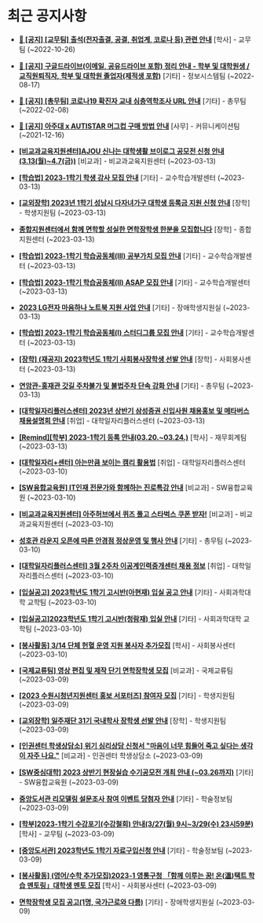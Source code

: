 # 최근 공지사항

* **[📌 [공지] [교무팀] 출석(전자출결, 공결, 취업계, 코로나 등) 관련 안내](http://ajou.ac.kr/kr/ajou/notice.do?mode=view&amp;articleNo=205552&amp;article.offset=0&amp;articleLimit=30)**
 [학사] - 교무팀 (~2022-10-26)

* **[📌 [공지] 구글드라이브(이메일, 공유드라이브 포함) 정리 안내 - 학부 및 대학원생 / 교직원퇴직자, 학부 및 대학원 졸업자(제적생 포함)](http://ajou.ac.kr/kr/ajou/notice.do?mode=view&amp;articleNo=202858&amp;article.offset=0&amp;articleLimit=30)**
 [기타] - 정보시스템팀 (~2022-08-17)

* **[📌 [공지] [총무팀] 코로나19 확진자 교내 심층역학조사 URL 안내](http://ajou.ac.kr/kr/ajou/notice.do?mode=view&amp;articleNo=180493&amp;article.offset=0&amp;articleLimit=30)**
 [기타] - 총무팀 (~2022-02-08)

* **[📌 [공지] 아주대 x AUTISTAR 머그컵 구매 방법 안내](http://ajou.ac.kr/kr/ajou/notice.do?mode=view&amp;articleNo=147976&amp;article.offset=0&amp;articleLimit=30)**
 [사무] - 커뮤니케이션팀 (~2021-12-16)

* **[[비교과교육지원센터]AJOU 신나는 대학생활 브이로그 공모전 신청 안내(3.13(월)~4.7(금))](http://ajou.ac.kr/kr/ajou/notice.do?mode=view&amp;articleNo=211898&amp;article.offset=0&amp;articleLimit=30)**
 [비교과] - 비교과교육지원센터 (~2023-03-13)

* **[[학습법] 2023-1학기 학생 강사 모집 안내](http://ajou.ac.kr/kr/ajou/notice.do?mode=view&amp;articleNo=211876&amp;article.offset=0&amp;articleLimit=30)**
 [기타] - 교수학습개발센터 (~2023-03-13)

* **[[교외장학] 2023년 1학기 성남시 다자녀가구 대학생 등록금 지원 신청 안내](http://ajou.ac.kr/kr/ajou/notice.do?mode=view&amp;articleNo=211874&amp;article.offset=0&amp;articleLimit=30)**
 [장학] - 학생지원팀 (~2023-03-13)

* **[종합지원센터에서 함께 면학할 성실한 면학장학생 한분을 모집합니다](http://ajou.ac.kr/kr/ajou/notice.do?mode=view&amp;articleNo=211868&amp;article.offset=0&amp;articleLimit=30)**
 [장학] - 종합지원센터 (~2023-03-13)

* **[[학습법] 2023-1학기 학습공동체(III) 공부가치 모집 안내](http://ajou.ac.kr/kr/ajou/notice.do?mode=view&amp;articleNo=211854&amp;article.offset=0&amp;articleLimit=30)**
 [기타] - 교수학습개발센터 (~2023-03-13)

* **[[학습법] 2023-1학기 학습공동체(II) ASAP 모집 안내](http://ajou.ac.kr/kr/ajou/notice.do?mode=view&amp;articleNo=211853&amp;article.offset=0&amp;articleLimit=30)**
 [기타] - 교수학습개발센터 (~2023-03-13)

* **[2023 LG전자 마음하나 노트북 지원 사업 안내](http://ajou.ac.kr/kr/ajou/notice.do?mode=view&amp;articleNo=211852&amp;article.offset=0&amp;articleLimit=30)**
 [기타] - 장애학생지원실 (~2023-03-13)

* **[[학습법] 2023-1학기 학습공동체(I) 스터디그룹 모집 안내](http://ajou.ac.kr/kr/ajou/notice.do?mode=view&amp;articleNo=211851&amp;article.offset=0&amp;articleLimit=30)**
 [기타] - 교수학습개발센터 (~2023-03-13)

* **[[장학] (재공지) 2023학년도 1학기 사회봉사장학생 선발 안내](http://ajou.ac.kr/kr/ajou/notice.do?mode=view&amp;articleNo=211839&amp;article.offset=0&amp;articleLimit=30)**
 [장학] - 사회봉사센터 (~2023-03-13)

* **[연암관-홍재관 갓길 주차불가 및 불법주차 단속 강화 안내](http://ajou.ac.kr/kr/ajou/notice.do?mode=view&amp;articleNo=211835&amp;article.offset=0&amp;articleLimit=30)**
 [기타] - 총무팀 (~2023-03-13)

* **[[대학일자리플러스센터] 2023년 상반기 삼성증권 신입사원 채용홍보 및 메타버스 채용설명회 안내](http://ajou.ac.kr/kr/ajou/notice.do?mode=view&amp;articleNo=211832&amp;article.offset=0&amp;articleLimit=30)**
 [취업] - 대학일자리플러스센터 (~2023-03-13)

* **[[Remind][학부] 2023-1학기 등록 안내(03.20.~03.24.)](http://ajou.ac.kr/kr/ajou/notice.do?mode=view&amp;articleNo=211830&amp;article.offset=0&amp;articleLimit=30)**
 [학사] - 재무회계팀 (~2023-03-13)

* **[[대학일자리+센터] 아는만큼 보이는 캠리 활용법](http://ajou.ac.kr/kr/ajou/notice.do?mode=view&amp;articleNo=211826&amp;article.offset=0&amp;articleLimit=30)**
 [취업] - 대학일자리플러스센터 (~2023-03-10)

* **[[SW융합교육원] IT인재 전문가와 함께하는 진로특강 안내](http://ajou.ac.kr/kr/ajou/notice.do?mode=view&amp;articleNo=211820&amp;article.offset=0&amp;articleLimit=30)**
 [비교과] - SW융합교육원 (~2023-03-10)

* **[[비교과교육지원센터] 아주허브에서 퀴즈 풀고 스타벅스 쿠폰 받자!](http://ajou.ac.kr/kr/ajou/notice.do?mode=view&amp;articleNo=211818&amp;article.offset=0&amp;articleLimit=30)**
 [비교과] - 비교과교육지원센터 (~2023-03-10)

* **[성호관 라운지 오픈에 따른 안경점 정상운영 및 행사 안내](http://ajou.ac.kr/kr/ajou/notice.do?mode=view&amp;articleNo=211811&amp;article.offset=0&amp;articleLimit=30)**
 [기타] - 총무팀 (~2023-03-10)

* **[[대학일자리플러스센터] 3월 2주차 이공계인력중개센터 채용 정보](http://ajou.ac.kr/kr/ajou/notice.do?mode=view&amp;articleNo=211786&amp;article.offset=0&amp;articleLimit=30)**
 [취업] - 대학일자리플러스센터 (~2023-03-10)

* **[[입실공고] 2023학년도 1학기 고시반(아현재) 입실 공고 안내](http://ajou.ac.kr/kr/ajou/notice.do?mode=view&amp;articleNo=211781&amp;article.offset=0&amp;articleLimit=30)**
 [기타] - 사회과학대학 교학팀 (~2023-03-10)

* **[[입실공고]2023학년도 1학기 고시반(청람재) 입실 안내](http://ajou.ac.kr/kr/ajou/notice.do?mode=view&amp;articleNo=211780&amp;article.offset=0&amp;articleLimit=30)**
 [기타] - 사회과학대학 교학팀 (~2023-03-10)

* **[[봉사활동] 3/14 단체 헌혈 운영 지원 봉사자 추가모집](http://ajou.ac.kr/kr/ajou/notice.do?mode=view&amp;articleNo=211779&amp;article.offset=0&amp;articleLimit=30)**
 [학사] - 사회봉사센터 (~2023-03-10)

* **[[국제교류팀] 영상 편집 및 제작 단기 면학장학생 모집](http://ajou.ac.kr/kr/ajou/notice.do?mode=view&amp;articleNo=211770&amp;article.offset=0&amp;articleLimit=30)**
 [비교과] - 국제교류팀 (~2023-03-09)

* **[[2023 수원시청년지원센터 홍보 서포터즈] 참여자 모집](http://ajou.ac.kr/kr/ajou/notice.do?mode=view&amp;articleNo=211766&amp;article.offset=0&amp;articleLimit=30)**
 [기타] - 학생지원팀 (~2023-03-09)

* **[[교외장학] 일주재단 31기 국내학사 장학생 선발 안내](http://ajou.ac.kr/kr/ajou/notice.do?mode=view&amp;articleNo=211765&amp;article.offset=0&amp;articleLimit=30)**
 [장학] - 학생지원팀 (~2023-03-09)

* **[[인권센터 학생상담소] 위기 심리상담 신청서 &quot;마음이 너무 힘들어 죽고 싶다는 생각이 자주 나요.&quot;](http://ajou.ac.kr/kr/ajou/notice.do?mode=view&amp;articleNo=211754&amp;article.offset=0&amp;articleLimit=30)**
 [비교과] - 인권센터 학생상담소 (~2023-03-09)

* **[[SW중심대학] 2023 상반기 현장실습 수기공모전 개최 안내 (~03.26까지)](http://ajou.ac.kr/kr/ajou/notice.do?mode=view&amp;articleNo=211752&amp;article.offset=0&amp;articleLimit=30)**
 [기타] - SW융합교육원 (~2023-03-09)

* **[중앙도서관 리모델링 설문조사 참여 이벤트 당첨자 안내](http://ajou.ac.kr/kr/ajou/notice.do?mode=view&amp;articleNo=211741&amp;article.offset=0&amp;articleLimit=30)**
 [기타] - 학술정보팀 (~2023-03-09)

* **[[학부]2023-1학기 수강포기(수강철회) 안내(3/27(월) 9시~3/29(수) 23시59분)](http://ajou.ac.kr/kr/ajou/notice.do?mode=view&amp;articleNo=211733&amp;article.offset=0&amp;articleLimit=30)**
 [학사] - 교무팀 (~2023-03-09)

* **[[중앙도서관] 2023학년도 1학기 자료구입신청 안내](http://ajou.ac.kr/kr/ajou/notice.do?mode=view&amp;articleNo=211729&amp;article.offset=0&amp;articleLimit=30)**
 [기타] - 학술정보팀 (~2023-03-09)

* **[[봉사활동] (영어/수학 추가모집)2023-1 영통구청 「함께 이루는 꿈! 온(溫)택트 학습 멘토링」대학생 멘토 모집](http://ajou.ac.kr/kr/ajou/notice.do?mode=view&amp;articleNo=211728&amp;article.offset=0&amp;articleLimit=30)**
 [학사] - 사회봉사센터 (~2023-03-09)

* **[면학장학생 모집 공고(1명, 국가근로와 다름)](http://ajou.ac.kr/kr/ajou/notice.do?mode=view&amp;articleNo=211723&amp;article.offset=0&amp;articleLimit=30)**
 [기타] - 장애학생지원실 (~2023-03-09)
